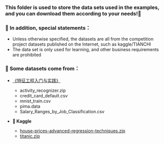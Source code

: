 ### This folder is used to store the data sets used in the examples, and you can download them according to your needs!🤣

### 🎯 In addition, special statements：
* Unless otherwise specified, the datasets are all from the competition project datasets published on the Internet, such as kaggle/TIANCHI
* The data set is only used for learning, and other business requirements are prohibited


### 🚙 Some datasets come from：
* [《特征工程入门与实践》](https://www.ituring.com.cn/book/2606)
   * activity_recognizer.zip
   * credit_card_default.csv
   * mnist_train.csv
   * pima.data
   * Salary_Ranges_by_Job_Classification.csv
   
* **🙊 Kaggle**
   * [house-prices-advanced-regression-techniques.zip](https://www.kaggle.com/c/house-prices-advanced-regression-techniques/data)
   * [titanic.zip](https://www.kaggle.com/c/titanic/data)
